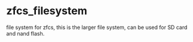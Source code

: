zfcs_filesystem
===============

file system for zfcs, this is the larger file system, can be used for SD card and nand flash.
